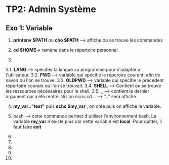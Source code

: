 # TP2: Admin Système

## Exo 1: Variable

1. **printenv $PATH** ou **cho $PATH** --> affiche ou se trouve les commandes

2. **cd $HOME**-> ramène dans le répertoire personnel

3. 
  3.1. **LANG** --> spécifier la langue  au programme pour s'adapter à l'utilisateur.
  3.2. **PWD** --> variable qui spécifie le réperoire courant, afin de savoir ou l'on se trouve.
  3.3. **OLDPWD** --> variable qui spécifie le précédent répertoire courant ou l'on se trouvait.
  3.4. **SHELL** --> Contient ou se trouve les ressources nécéssaires pour le shell.
  3.5. **_** --> contient le dernier argument qui a été rentré. Si l'on écris cd .. --> ".." sera affiché.
   
4. **my_var="test"** puis **echo $my_var** , on crée puis on affiche la variable.

5. bash --> cette commande permet d'utiliser l'environnement bash. La variable **my_var** n'existe plus car cette variable est **local**.
   Pour quitter, il faut faire **exit**

6.

7.

8.

9.

10.
